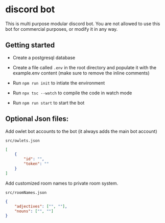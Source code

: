 # discord bot

This is multi purpose modular discord bot. You are not allowed to use this bot for commercial purposes, or modify it in any way.

## Getting started

-   Create a postgresql database

-   Create a file called `.env` in the root directory and populate it with the example.env content (make sure to remove the inline comments)

-   Run `npm run init` to intiate the environment
-   Run `npx tsc --watch` to compile the code in watch mode
-   Run `npm run start` to start the bot

## Optional Json files:

Add owlet bot accounts to the bot (it always adds the main bot account)

`src/owlets.json`

```json
[
    {
        "id": "",
        "token": ""
    }
]
```

Add customized room names to private room system.

`src/roomNames.json`

```json
{
    "adjectives": ["", ""],
    "nouns": ["", ""]
}
```
